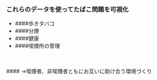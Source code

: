 ### これらのデータを使ってたばこ問題を可視化
- ####歩きタバコ
- ####分煙
- ####健康
- ####喫煙所の管理

<BR>
<BR>
#### →喫煙者、非喫煙者ともにお互いに助け合う環境づくり
